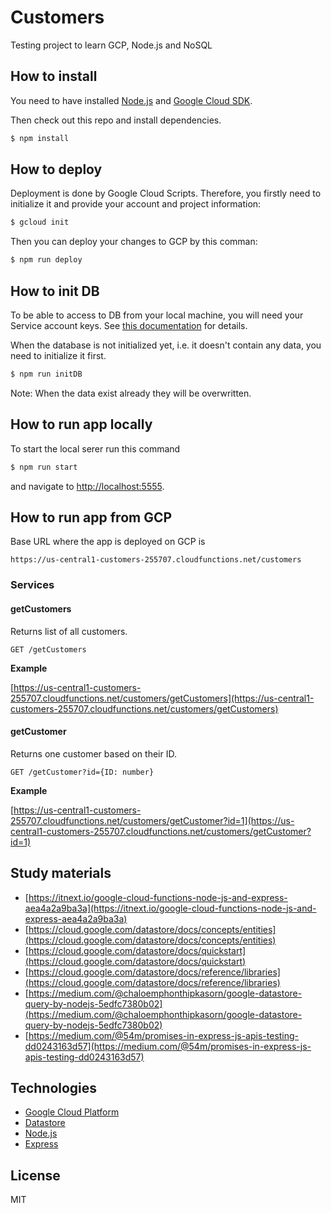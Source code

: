 # Customers

Testing project to learn GCP, Node.js and NoSQL

## How to install

You need to have installed [Node.js](https://nodejs.org/en/download/) and [Google Cloud SDK](https://cloud.google.com/sdk/install).

Then check out this repo and install dependencies.

```js
$ npm install
```

## How to deploy

Deployment is done by Google Cloud Scripts. Therefore, you firstly need to initialize it and provide your account and project information:

```js
$ gcloud init
```

Then you can deploy your changes to GCP by this comman:

```js
$ npm run deploy
```

## How to init DB
To be able to access to DB from your local machine, you will need your Service account keys. See [this documentation](https://cloud.google.com/datastore/docs/reference/libraries) for details.

When the database is not initialized yet, i.e. it doesn't contain any data, you need to initialize it first.

```js
$ npm run initDB
```

Note: When the data exist already they will be overwritten.

## How to run app locally

To start the local serer run this command

```js
$ npm run start
```

and navigate to [http://localhost:5555](http://localhost:5555).

## How to run app from GCP

Base URL where the app is deployed on GCP is

```text
https://us-central1-customers-255707.cloudfunctions.net/customers
```

### Services
#### getCustomers

Returns list of all customers.

```text
GET /getCustomers
```

__Example__

[https://us-central1-customers-255707.cloudfunctions.net/customers/getCustomers](https://us-central1-customers-255707.cloudfunctions.net/customers/getCustomers)

#### getCustomer

Returns one customer based on their ID.

```text
GET /getCustomer?id={ID: number}
```

__Example__

[https://us-central1-customers-255707.cloudfunctions.net/customers/getCustomer?id=1](https://us-central1-customers-255707.cloudfunctions.net/customers/getCustomer?id=1)


## Study materials
* [https://itnext.io/google-cloud-functions-node-js-and-express-aea4a2a9ba3a](https://itnext.io/google-cloud-functions-node-js-and-express-aea4a2a9ba3a)
* [https://cloud.google.com/datastore/docs/concepts/entities](https://cloud.google.com/datastore/docs/concepts/entities)
* [https://cloud.google.com/datastore/docs/quickstart](https://cloud.google.com/datastore/docs/quickstart)
* [https://cloud.google.com/datastore/docs/reference/libraries](https://cloud.google.com/datastore/docs/reference/libraries)
* [https://medium.com/@chaloemphonthipkasorn/google-datastore-query-by-nodejs-5edfc7380b02](https://medium.com/@chaloemphonthipkasorn/google-datastore-query-by-nodejs-5edfc7380b02)
* [https://medium.com/@54m/promises-in-express-js-apis-testing-dd0243163d57](https://medium.com/@54m/promises-in-express-js-apis-testing-dd0243163d57)

## Technologies

* [Google Cloud Platform](https://cloud.google.com)
* [Datastore](https://cloud.google.com/datastore)
* [Node.js](https://nodejs.org)
* [Express](https://expressjs.com)

## License
MIT